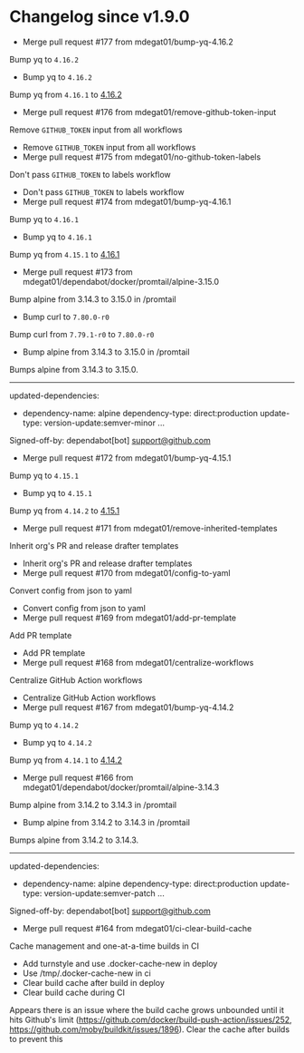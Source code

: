 # Changelog since v1.9.0
- Merge pull request #177 from mdegat01/bump-yq-4.16.2

Bump yq to `4.16.2` 
- Bump yq to `4.16.2`

Bump yq from `4.16.1` to [4.16.2](https://github.com/mikefarah/yq/releases/tag/v4.16.2) 
- Merge pull request #176 from mdegat01/remove-github-token-input

Remove `GITHUB_TOKEN` input from all workflows 
- Remove `GITHUB_TOKEN` input from all workflows 
- Merge pull request #175 from mdegat01/no-github-token-labels

Don't pass `GITHUB_TOKEN` to labels workflow 
- Don't pass `GITHUB_TOKEN` to labels workflow 
- Merge pull request #174 from mdegat01/bump-yq-4.16.1

Bump yq to `4.16.1` 
- Bump yq to `4.16.1`

Bump yq from `4.15.1` to [4.16.1](https://github.com/mikefarah/yq/releases/tag/v4.16.1) 
- Merge pull request #173 from mdegat01/dependabot/docker/promtail/alpine-3.15.0

Bump alpine from 3.14.3 to 3.15.0 in /promtail 
- Bump curl to `7.80.0-r0`

Bump curl from `7.79.1-r0` to `7.80.0-r0` 
- Bump alpine from 3.14.3 to 3.15.0 in /promtail

Bumps alpine from 3.14.3 to 3.15.0.

---
updated-dependencies:
- dependency-name: alpine
  dependency-type: direct:production
  update-type: version-update:semver-minor
...

Signed-off-by: dependabot[bot] <support@github.com> 
- Merge pull request #172 from mdegat01/bump-yq-4.15.1

Bump yq to `4.15.1` 
- Bump yq to `4.15.1`

Bump yq from `4.14.2` to [4.15.1](https://github.com/mikefarah/yq/releases/tag/v4.15.1) 
- Merge pull request #171 from mdegat01/remove-inherited-templates

Inherit org's PR and release drafter templates 
- Inherit org's PR and release drafter templates 
- Merge pull request #170 from mdegat01/config-to-yaml

Convert config from json to yaml 
- Convert config from json to yaml 
- Merge pull request #169 from mdegat01/add-pr-template

Add PR template 
- Add PR template 
- Merge pull request #168 from mdegat01/centralize-workflows

Centralize GitHub Action workflows 
- Centralize GitHub Action workflows 
- Merge pull request #167 from mdegat01/bump-yq-4.14.2

Bump yq to `4.14.2` 
- Bump yq to `4.14.2`

Bump yq from `4.14.1` to [4.14.2](https://github.com/mikefarah/yq/releases/tag/v4.14.2) 
- Merge pull request #166 from mdegat01/dependabot/docker/promtail/alpine-3.14.3

Bump alpine from 3.14.2 to 3.14.3 in /promtail 
- Bump alpine from 3.14.2 to 3.14.3 in /promtail

Bumps alpine from 3.14.2 to 3.14.3.

---
updated-dependencies:
- dependency-name: alpine
  dependency-type: direct:production
  update-type: version-update:semver-patch
...

Signed-off-by: dependabot[bot] <support@github.com> 
- Merge pull request #164 from mdegat01/ci-clear-build-cache

Cache management and one-at-a-time builds in CI 
- Add turnstyle and use .docker-cache-new in deploy 
- Use /tmp/.docker-cache-new in ci 
- Clear build cache after build in deploy 
- Clear build cache during CI

Appears there is an issue where the build cache grows unbounded until it hits Github's limit (https://github.com/docker/build-push-action/issues/252, https://github.com/moby/buildkit/issues/1896). Clear the cache after builds to prevent this 
